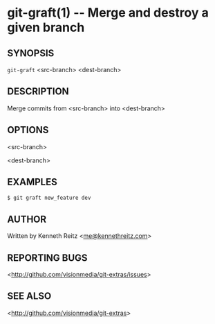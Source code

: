 git-graft(1) -- Merge and destroy a given branch
======================================

## SYNOPSIS

`git-graft` &lt;src-branch&gt; &lt;dest-branch&gt;

## DESCRIPTION

  Merge commits from &lt;src-branch&gt; into &lt;dest-branch&gt;

## OPTIONS

  &lt;src-branch&gt;

  &lt;dest-branch&gt;

## EXAMPLES

    $ git graft new_feature dev

## AUTHOR

Written by Kenneth Reitz &lt;<me@kennethreitz.com>&gt;

## REPORTING BUGS

&lt;<http://github.com/visionmedia/git-extras/issues>&gt;

## SEE ALSO

&lt;<http://github.com/visionmedia/git-extras>&gt;

